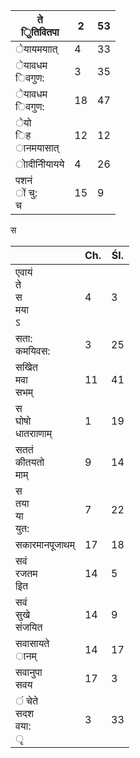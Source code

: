 | ते<br/>ुितिवितपा         | 2   | 53  |
| ------------------------ | --- | --- |
| ेयायमयाात्               | 4   | 33  |
| ेयावधम<br/>िवगुण:        | 3   | 35  |
| ेयावधम<br/>िवगुण:        | 18  | 47  |
| ेयो<br/>िह<br/>ानमयासात् | 12  | 12  |
| ोादीनीियायये             | 4   | 26  |
| पशनं<br/>ों चु:<br/>च    | 15  | 9   |

स

|                                  | Ch. | Śl. |
| -------------------------------- | --- | --- |
| एवायं<br/>ते<br/>स<br/>मया<br/>ऽ | 4   | 3   |
| सता:<br/>कमयिवस:                 | 3   | 25  |
| सखेित<br/>मवा<br/>सभम्           | 11  | 41  |
| स<br/>घोषो<br/>धातरााणाम्        | 1   | 19  |
| सततं<br/>कीतयतो<br/>माम्         | 9   | 14  |
| स<br/>तया<br/>या<br/>युत:        | 7   | 22  |
| सकारमानपूजाथम्                   | 17  | 18  |
| सवं<br/>रजतम<br/>इित             | 14  | 5   |
| सवं<br/>सुखे<br/>संजयित          | 14  | 9   |
| सवासायते<br/>ानम्                | 14  | 17  |
| सवानुपा<br/>सवय                  | 17  | 3   |
| ं चेते<br/>सदश<br/>वया:<br/>ृ    | 3   | 33  |

